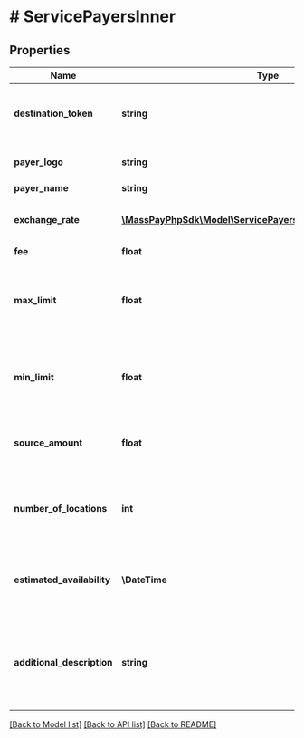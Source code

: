 # # ServicePayersInner

## Properties

Name | Type | Description | Notes
------------ | ------------- | ------------- | -------------
**destination_token** | **string** | Token that represents the payout destination. 36 characters long |
**payer_logo** | **string** | base64 representation of the payer logo |
**payer_name** | **string** | Name of payer |
**exchange_rate** | [**\MassPayPhpSdk\Model\ServicePayersInnerExchangeRateInner[]**](ServicePayersInnerExchangeRateInner.md) | Lists all available currencies and their estimated rates |
**fee** | **float** | Service fee |
**max_limit** | **float** | The maximum amount (inclusive) the user can send with this service. 0 if no upper limit |
**min_limit** | **float** | The minimum amount (inclusive) the user can send with this service. 0 if no lower limit |
**source_amount** | **float** | Optional return field. Will only show if &#x60;limit&#x60; parameter is provided | [optional]
**number_of_locations** | **int** | Total number of locations. Mostly relevant for cash pickup services. 0 if unknown or irrelevant | [optional] [default to 0]
**estimated_availability** | **\DateTime** | Estimated availability of funds. When funds would be available to pickup/deposited | [optional]
**additional_description** | **string** | When available, additional description that explains the service offered or requirements for funds delivery. | [optional]

[[Back to Model list]](../../README.md#models) [[Back to API list]](../../README.md#endpoints) [[Back to README]](../../README.md)

